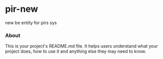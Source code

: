 pir-new
=======

new be entity for pirs sys

### About

This is your project's README.md file. It helps users understand what your
project does, how to use it and anything else they may need to know.